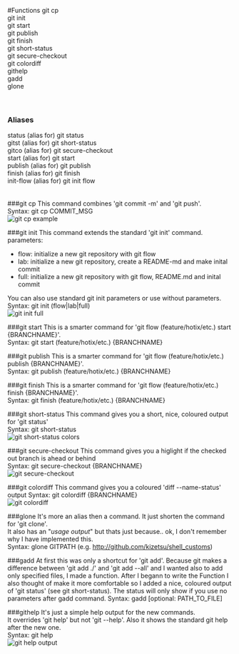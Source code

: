 #Functions
git cp<br/>
git init<br/>
git start<br/>
git publish<br/>
git finish<br/>
git short-status<br/>
git secure-checkout<br/>
git colordiff<br/>
githelp<br/>
gadd<br/>
glone<br/>
<br/><br/>
### Aliases
status      (alias for) git status<br/>
gitst		(alias for) git short-status<br/>
gitco		(alias for) git secure-checkout<br/>
start       (alias for) git start<br/>
publish     (alias for) git publish<br/>
finish      (alias for) git finish<br/>
init-flow	(alias for) git init flow<br/>
<br/>
<br/>
###git cp
This command combines 'git commit -m' and 'git push'.<br/>
Syntax: git cp COMMIT_MSG<br/>
![git cp example](http://i.imgur.com/ubtco7Q.png)

###git init
This command extends the standard 'git init' command.<br/>
parameters:
- flow: initialize a new git repository with git flow
- lab:  initialize a new git repository, create a README-md and make inital commit
- full: initialize a new git repository with git flow, README.md and inital commit

You can also use standard git init parameters or use without parameters.<br/>
Syntax: git init (flow|lab|full)<br/>
![git init full](http://imgur.com/c78yHiz.png)

###git start
This is a smarter command for 'git flow (feature/hotix/etc.) start {BRANCHNAME}'.<br/>
Syntax: git start (feature/hotix/etc.) {BRANCHNAME}

###git publish
This is a smarter command for 'git flow (feature/hotix/etc.) publish {BRANCHNAME}'.<br/>
Syntax: git publish (feature/hotix/etc.) {BRANCHNAME}

###git finish
This is a smarter command for 'git flow (feature/hotix/etc.) finish {BRANCHNAME}'.<br/>
Syntax: git finish (feature/hotix/etc.) {BRANCHNAME}

###git short-status
This command gives you a short, nice, coloured output for 'git status'<br/>
Syntax: git short-status<br/>
![git short-status colors](http://i.imgur.com/dSmZtsn.png)

###git secure-checkout
This command gives you a higlight if the checked out branch is ahead or behind<br/>
Syntax: git secure-checkout {BRANCHNAME}<br/>
![git secure-checkout](---)

###git colordiff
This command gives you a coloured 'diff --name-status' output
Syntax: git colordiff {BRANCHNAME}<br/>
![git colordiff](---)

###glone
It's more an alias then a command. It just shorten the command for 'git clone'.<br/>
It also has an "*usage output*" but thats just because.. ok, I don't remember why I have implemented this.<br/>
Syntax: glone GITPATH (e.g. http://github.com/kizetsu/shell_customs)

###gadd
At first this was only a shortcut for 'git add'. Because git makes a difference between 'git add ./' and 'git add --all' and I wanted also to add only specified files, I made a function. After I begann to write the Function I also thought of make it more comfortable so I added a nice, coloured output of 'git status' (see git short-status). The status will only show if you use no parameters after gadd command.
Syntax: gadd [optional: PATH_TO_FILE]

###githelp
It's just a simple help output for the new commands.<br/>
It overrides 'git help' but not 'git --help'. Also it shows the standard git help after the new one.<br/>
Syntax: git help<br/>
![git help output](http://i.imgur.com/AdEPdq9.png)